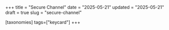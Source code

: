 +++
title = "Secure Channel"
date = "2025-05-21"
updated = "2025-05-21"
draft = true
slug = "secure-channel"

[taxonomies]
tags=["keycard"]
+++
